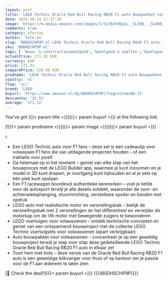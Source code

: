 ```yaml
---
layout: post
title: 'LEGO Technic Oracle Red Bull Racing RB20 F1 auto Bouwpakket voor Volwassenen met 1:8 Schaalmodel met V6-Motor  Versnellingsbak  Besturing en DSR  Cadeau voor Hem of Haar 42206'
date: 2025-10-14 12:37:39
image: 'https://m.media-amazon.com/images/I/51f6dt0EpxL._SL500_._SL400_.jpg'
comments: true
category: ofertas
author: 'tole.es'
slug: 'B0DHSCHP9P-nl LEGO Technic Oracle Red Bull Racing RB20 F1 auto...'
sku: 'B0DHSCHP9P-nl'
tags: [ 'Bouw- & constructiespeelgoed','Speelgoed & spellen','Speelgoedbouwsets','lego','🇳🇱', ]
actualPrice: 171.32 EUR
currency: EUR
price: 171.32
comparePrice: 229.99 EUR
prodname: 'LEGO Technic Oracle Red Bull Racing RB20 F1 auto Bouwpakket voor Volwassenen met 1:8 Schaalmodel met V6-Motor  Versnellingsbak  Besturing en DSR  Cadeau voor Hem of Haar 42206'
country: 'nl'
flag: '🇳🇱'
brand: 'LEGO'
buyurl: 'https://www.amazon.nl/dp/B0DHSCHP9P/?tag=tolees0b-21'
descuento: '25.51'
average: '171.32'
---
```


You've got [{{< param title >}}]({{< param buyurl >}}) at the following link:

[![{{< param prodname >}}]({{< param image >}})]({{< param buyurl >}})

ℹ️:

- Een LEGO Technic auto voor F1 fans – deze set is een cadeautip voor volwassen F1 fans die van uitdagende projecten houden – of een traktatie voor jezelf
- Ga helemaal op in het moment – geniet van elke stap van het bouwproces met de LEGO Builder app, waarmee je kunt inzoomen en je model in 3D kunt draaien, je voortgang kunt bijhouden en al je sets op één plek kunt opslaan
- Een F1 racewagen boordevol authentieke kenmerken – voel je liefde voor de autosport terwijl je alle details ontdekt, waaronder de voor- en achterwielophanging, stuurinrichting, verstelbare spoiler en banden met opdruk
- LEGO auto met realistische motor en versnellingsbak – bekijk de versnellingsbak met 2 versnellingen en het differentieel en verwijder de motorkap om de V6-motor met bewegende zuigers te bewonderen
- LEGO voertuigen voor volwassenen – ontdek technische concepten en geniet van een ontspannend bouwproject met de collectie LEGO Technic voertuigsets voor volwassenen (apart verkrijgbaar)
- Auto bouwpakket voor volwassenen – concentreer je op een geweldig bouwproject terwijl je stap voor stap deze gedetailleerde LEGO Technic Oracle Red Bull Racing RB20 F1 auto in elkaar zet
- Toon hem met trots – deze versie van de Oracle Red Bull Racing RB20 F1 auto is een geweldige blikvanger voor thuis of op kantoor om je passie voor de F1 aan iedereen te laten zien

[🛒 Check the deal!!]({{< param buyurl >}})
{{<world>}}B0DHSCHP9P{{</world>}}
